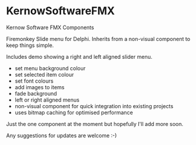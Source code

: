 # KernowSoftwareFMX
Kernow Software FMX Components

Firemonkey Slide menu for Delphi.  Inherits from a non-visual component to keep things simple.

Includes demo showing a right and left aligned slider menu.

- set menu background colour
- set selected item colour
- set font colours
- add images to items
- fade background
- left or right aligned menus
- non-visual component for quick integration into existing projects
- uses bitmap caching for optimised performance

Just the one component at the moment but hopefully I'll add more soon.


Any suggestions for updates are welcome :-) 

